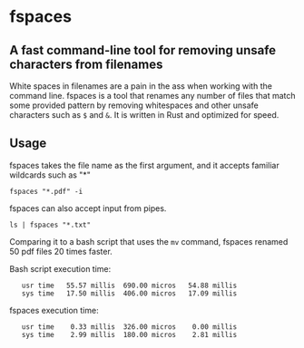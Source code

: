 # fspaces
## A fast command-line tool for removing unsafe characters from filenames

White spaces in filenames are a pain in the ass when working with the command line. fspaces is a tool that 
renames any number of files that match some provided pattern by removing whitespaces and other unsafe characters such as ```$``` and ```&```. It is written in Rust and optimized for speed.

## Usage

fspaces takes the file name as the first argument, and it accepts familiar wildcards such as "*"
```
fspaces "*.pdf" -i
```
fspaces can also accept input from pipes.
```
ls | fspaces "*.txt" 
```
Comparing it to a bash script that uses the ```mv``` command, fspaces renamed 50 pdf files 20 times faster.

Bash script execution time:
```Executed in   69.74 millis    fish           external 
   usr time   55.57 millis  690.00 micros   54.88 millis 
   sys time   17.50 millis  406.00 micros   17.09 millis 
```
fspaces execution time:
```Executed in    3.24 millis    fish           external 
   usr time    0.33 millis  326.00 micros    0.00 millis 
   sys time    2.99 millis  180.00 micros    2.81 millis 
```

